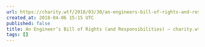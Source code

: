 ```yaml
---
url: https://charity.wtf/2018/03/30/an-engineers-bill-of-rights-and-responsibilities/
created_at: 2018-04-06 15:15 UTC
published: false
title: An Engineer’s Bill of Rights (and Responsibilities) – charity.wtf
tags: []
---
```



